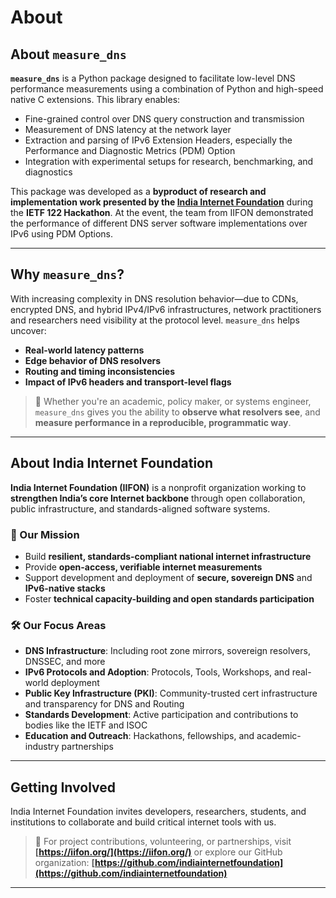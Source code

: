 # About

## About `measure_dns`

**`measure_dns`** is a Python package designed to facilitate low-level DNS performance measurements using a combination of Python and high-speed native C extensions. This library enables:

- Fine-grained control over DNS query construction and transmission
- Measurement of DNS latency at the network layer
- Extraction and parsing of IPv6 Extension Headers, especially the Performance and Diagnostic Metrics (PDM) Option
- Integration with experimental setups for research, benchmarking, and diagnostics

This package was developed as a **byproduct of research and implementation work presented by the [India Internet Foundation](https://iifon.org/)** during the **IETF 122 Hackathon**. At the event, the team from IIFON demonstrated the performance of different DNS server software implementations over IPv6 using PDM Options.

---

## Why `measure_dns`?

With increasing complexity in DNS resolution behavior—due to CDNs, encrypted DNS, and hybrid IPv4/IPv6 infrastructures, network practitioners and researchers need visibility at the protocol level. `measure_dns` helps uncover:

- **Real-world latency patterns**
- **Edge behavior of DNS resolvers**
- **Routing and timing inconsistencies**
- **Impact of IPv6 headers and transport-level flags**

> 🔬 Whether you're an academic, policy maker, or systems engineer, `measure_dns` gives you the ability to **observe what resolvers see**, and **measure performance in a reproducible, programmatic way**.

---

## About India Internet Foundation

**India Internet Foundation (IIFON)** is a nonprofit organization working to **strengthen India’s core Internet backbone** through open collaboration, public infrastructure, and standards-aligned software systems.

### 🎯 Our Mission

- Build **resilient, standards-compliant national internet infrastructure**
- Provide **open-access, verifiable internet measurements**
- Support development and deployment of **secure, sovereign DNS** and **IPv6-native stacks**
- Foster **technical capacity-building and open standards participation**

### 🛠️ Our Focus Areas

- **DNS Infrastructure**: Including root zone mirrors, sovereign resolvers, DNSSEC, and more
- **IPv6 Protocols and Adoption**: Protocols, Tools, Workshops, and real-world deployment
- **Public Key Infrastructure (PKI)**: Community-trusted cert infrastructure and transparency for DNS and Routing
- **Standards Development**: Active participation and contributions to bodies like the IETF and ISOC
- **Education and Outreach**: Hackathons, fellowships, and academic-industry partnerships

---

## Getting Involved

India Internet Foundation invites developers, researchers, students, and institutions to collaborate and build critical internet tools with us.

> 💬 For project contributions, volunteering, or partnerships, visit **[https://iifon.org/](https://iifon.org/)** or explore our GitHub organization: **[https://github.com/indiainternetfoundation](https://github.com/indiainternetfoundation)**

---
